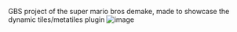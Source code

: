 GBS project of the super mario bros demake, made to showcase the dynamic tiles/metatiles plugin
![image](https://github.com/user-attachments/assets/2b04e5f7-f636-45a5-9bff-d879267d718e)
